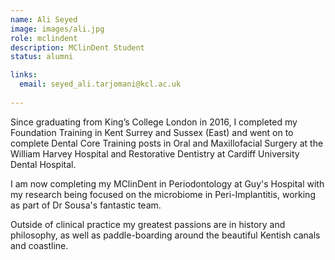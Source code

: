 ```yaml
---
name: Ali Seyed
image: images/ali.jpg
role: mclindent
description: MClinDent Student
status: alumni

links:
  email: seyed_ali.tarjomani@kcl.ac.uk
 
---
```


Since graduating from King’s College London in 2016, I completed my Foundation Training in Kent Surrey and Sussex (East) and went on to complete Dental Core Training posts in Oral and Maxillofacial Surgery at the William Harvey Hospital and Restorative Dentistry at Cardiff University Dental Hospital.

I am now completing my MClinDent in Periodontology at Guy's Hospital with my research being focused on the microbiome in Peri-Implantitis, working as part of Dr Sousa's fantastic team. 

Outside of clinical practice my greatest passions are in history and philosophy, as well as paddle-boarding around the beautiful Kentish canals and coastline. 

